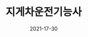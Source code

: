 ---
title: 지게차운전기능사
summary: 2021년 07월
date: 2021-17-30
type: docs
math: false

url_pdf: certifications/지게차운전기능사.pdf
---